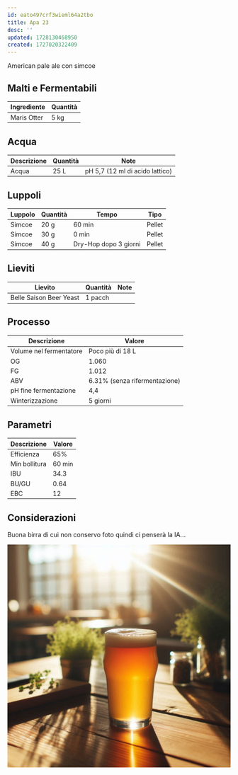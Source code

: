 ```yaml
---
id: eato497crf3wieml64a2tbo
title: Apa 23
desc: ''
updated: 1728130468950
created: 1727020322409
---
```

American pale ale con simcoe

## Malti e Fermentabili

| Ingrediente | Quantità |
| ----------- | -------- |
| Maris Otter | 5 kg     |

## Acqua

| Descrizione | Quantità | Note                            |
| ----------- | -------- | ------------------------------- |
| Acqua       | 25 L     | pH 5,7 (12 ml di acido lattico) |

## Luppoli

| Luppolo | Quantità | Tempo                 | Tipo   |
| ------- | -------- | --------------------- | ------ |
| Simcoe  | 20 g     | 60 min                | Pellet |
| Simcoe  | 30 g     | 0 min                 | Pellet |
| Simcoe  | 40 g     | Dry-Hop dopo 3 giorni | Pellet |

## Lieviti

| Lievito                 | Quantità | Note |
| ----------------------- | -------- | ---- |
| Belle Saison Beer Yeast | 1 pacch  |      |

## Processo

| Descrizione             | Valore                        |
| ----------------------- | ----------------------------- |
| Volume nel fermentatore | Poco più di 18 L              |
| OG                      | 1.060                         |
| FG                      | 1.012                         |
| ABV                     | 6.31% (senza rifermentazione) |
| pH fine fermentazione   | 4,4                           |
| Winterizzazione         | 5 giorni                      |

## Parametri

| Descrizione   | Valore |
| ------------- | ------ |
| Efficienza    | 65%    |
| Min bollitura | 60 min |
| IBU           | 34.3   |
| BU/GU         | 0.64   |
| EBC           | 12     |

## Considerazioni

Buona birra di cui non conservo foto quindi ci penserà la IA...

![pa](./assets/images/2024-09-22-18-00-48.png)
